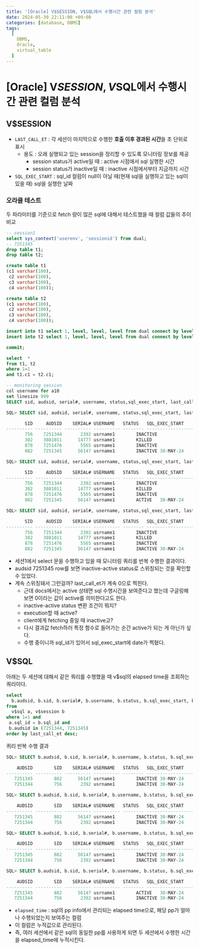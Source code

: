 ```yaml
---
title: '[Oracle] V$SESSION, V$SQL에서 수행시간 관련 컬럼 분석'
date: 2024-05-30 22:11:00 +09:00
categories: [database, DBMS]
tags:
  [
    DBMS,
    Oracle,
    virtual_table
  ]
---
```


# [Oracle] V$SESSION, V$SQL에서 수행시간 관련 컬럼 분석

## V$SESSION

- `LAST_CALL_ET` : 각 세션이 마지막으로 수행한 **호출 이후 경과된 시간**을 초 단위로 표시
  - 용도 : 오래 실행되고 있는 session을 정리할 수 있도록 모니터링 정보를 제공
    - session status가 active일 때 : active 시점에서 sql 실행한 시간
    - session status가 inactive일 때 : inactive 시점에서부터 지금까지 시간
- `SQL_EXEC_START` : sql_id 컬럼이 null이 아닐 때(현재 sql을 실행하고 있는 sql이 있을 때) sql을 실행한 날짜

### 오라클 테스트
두 파라미터를 기준으로 fetch 량이 많은 sql에 대해서 테스트했을 때 컬럼 값들의 추이 비교

```sql
-- session1
select sys_context('userenv', 'sessionid') from dual;
-- 7251345
drop table t1;
drop table t2;

create table t1
(c1 varchar(100),
 c2 varchar(100),
 c3 varchar(100),
 c4 varchar(100));

create table t2
(c1 varchar(100),
 c2 varchar(100),
 c3 varchar(100),
 c4 varchar(100));

insert into t1 select 1, level, level, level from dual connect by level <= 10000;
insert into t2 select 1, level, level, level from dual connect by level <= 100000;

commit;

select  *
from t1, t2
where 1=1
and t1.c1 = t2.c1;
```
```sql
-- monitoring session 
col username for a10 
set linesize 999 
SELECT sid, audsid, serial#, username, status,sql_exec_start, last_call_et FROM v$session WHERE username='usrname1' order by last_call_et desc;

SQL> SELECT sid, audsid, serial#, username, status,sql_exec_start, last_call_et FROM v$session WHERE username='usrname1' order by last_call_et desc;

       SID     AUDSID    SERIAL# USERNAME   STATUS   SQL_EXEC_START     LAST_CALL_ET
---------- ---------- ---------- ---------- -------- ------------------ ------------
       756    7251344       2392 usrname1        INACTIVE                            3813
       382    3881011      14777 usrname1        KILLED                              1668
       878    7251476       5565 usrname1        INACTIVE                               8
       882    7251345      56147 usrname1        INACTIVE 30-MAY-24                     0

SQL> SELECT sid, audsid, serial#, username, status,sql_exec_start, last_call_et FROM v$session WHERE username='usrname1' order by last_call_et desc;

       SID     AUDSID    SERIAL# USERNAME   STATUS   SQL_EXEC_START     LAST_CALL_ET
---------- ---------- ---------- ---------- -------- ------------------ ------------
       756    7251344       2392 usrname1        INACTIVE                            3813
       382    3881011      14777 usrname1        KILLED                              1668
       878    7251476       5565 usrname1        INACTIVE                               8
       882    7251345      56147 usrname1        ACTIVE   30-MAY-24                     0

SQL> SELECT sid, audsid, serial#, username, status,sql_exec_start, last_call_et FROM v$session WHERE username='usrname1' order by last_call_et desc;

       SID     AUDSID    SERIAL# USERNAME   STATUS   SQL_EXEC_START     LAST_CALL_ET
---------- ---------- ---------- ---------- -------- ------------------ ------------
       756    7251344       2392 usrname1        INACTIVE                            3813
       382    3881011      14777 usrname1        KILLED                              1668
       878    7251476       5565 usrname1        INACTIVE                               8
       882    7251345      56147 usrname1        INACTIVE 30-MAY-24                     0
```

- 세션1에서 select 문을 수행하고 있을 때 모니터링 쿼리를 반복 수행한 결과이다.
 - audsid 7251345 row를 보면 inactive-active status로 스위칭되는 것을 확인할 수 있었다.
  - 계속 스위칭돼서 그런걸까? last_call_et가 계속 0으로 찍힌다.
    - 근데 docs에서는 active 상태면 sql 수행시간을 보여준다고 했는데 구글링해보면 0이라는 값이 active를 의미한다고도 한다.
     - inactive-active status 변환 조건이 뭐지?
      - execution할 때 active?
      - client에게 fetching 중일 때 inactive고?
      - 다시 결과값 fetch하러 특정 함수로 들어가는 순간 active가 되는 게 아닌가 싶다.
     - 수행 중이니까 sql_id가 있어서 sql_exec_start에 date가 찍혔다.

## V$SQL

아래는 두 세션에 대해서 같은 쿼리를 수행했을 때 v$sql의 elapsed time을 조회하는 쿼리이다.

```sql
select 
  b.audsid, b.sid, b.serial#, b.username, b.status, b.sql_exec_start, b.last_call_et, a.sql_id, a.elapsed_time 
from
  v$sql a, v$session b 
where 1=1 and
 a.sql_id = b.sql_id and 
 b.audsid in (7251344, 7251345) 
order by last_call_et desc;
```

퀴리 반복 수행 결과

```sql
SQL> SELECT b.audsid, b.sid, b.serial#, b.username, b.status, b.sql_exec_start, b.last_call_et, a.sql_id, a.elapsed_time FROM v$sql a, v$session b WHERE a.sql_id = b.sql_id and b.audsid in (7251344, 7251345) order by last_call_et desc;

    AUDSID        SID    SERIAL# USERNAME   STATUS   SQL_EXEC_START     LAST_CALL_ET SQL_ID        ELAPSED_TIME
---------- ---------- ---------- ---------- -------- ------------------ ------------ ------------- ------------
   7251345        882      56147 usrname1        INACTIVE 30-MAY-24                     0 0un2f5r2n1qsn     22804178
   7251344        756       2392 usrname1        INACTIVE 30-MAY-24                     0 0un2f5r2n1qsn     22804170

SQL> SELECT b.audsid, b.sid, b.serial#, b.username, b.status, b.sql_exec_start, b.last_call_et, a.sql_id, a.elapsed_time FROM v$sql a, v$session b WHERE a.sql_id = b.sql_id and b.audsid in (7251344, 7251345) order by last_call_et desc;

    AUDSID        SID    SERIAL# USERNAME   STATUS   SQL_EXEC_START     LAST_CALL_ET SQL_ID        ELAPSED_TIME
---------- ---------- ---------- ---------- -------- ------------------ ------------ ------------- ------------
   7251345        882      56147 usrname1        INACTIVE 30-MAY-24                     0 0un2f5r2n1qsn     23060146
   7251344        756       2392 usrname1        INACTIVE 30-MAY-24                     0 0un2f5r2n1qsn     23060138

SQL> SELECT b.audsid, b.sid, b.serial#, b.username, b.status, b.sql_exec_start, b.last_call_et, a.sql_id, a.elapsed_time FROM v$sql a, v$session b WHERE a.sql_id = b.sql_id and b.audsid in (7251344, 7251345) order by last_call_et desc;

    AUDSID        SID    SERIAL# USERNAME   STATUS   SQL_EXEC_START     LAST_CALL_ET SQL_ID        ELAPSED_TIME
---------- ---------- ---------- ---------- -------- ------------------ ------------ ------------- ------------
   7251345        882      56147 usrname1        INACTIVE 30-MAY-24                     0 0un2f5r2n1qsn     23322971
   7251344        756       2392 usrname1        INACTIVE 30-MAY-24                     0 0un2f5r2n1qsn     23322955

SQL> SELECT b.audsid, b.sid, b.serial#, b.username, b.status, b.sql_exec_start, b.last_call_et, a.sql_id, a.elapsed_time FROM v$sql a, v$session b WHERE a.sql_id = b.sql_id and b.audsid in (7251344, 7251345) order by last_call_et desc;

    AUDSID        SID    SERIAL# USERNAME   STATUS   SQL_EXEC_START     LAST_CALL_ET SQL_ID        ELAPSED_TIME
---------- ---------- ---------- ---------- -------- ------------------ ------------ ------------- ------------
   7251345        882      56147 usrname1        ACTIVE   30-MAY-24                     0 0un2f5r2n1qsn     23580592
   7251344        756       2392 usrname1        INACTIVE 30-MAY-24                     0 0un2f5r2n1qsn     23580588
```


- `elapsed_time` : sql의 pp info에서 관리되는 elapsed time으로, 해당 pp가 얼마나 수행되었는지 보여주는 컬럼
 - 이 컬럼은 누적값으로 관리된다.
 - 즉, 여러 세션에서 같은 sql의 동일한 pp를 사용하게 되면 두 세션에서 수행한 시간을 elapsed_time에 누적시킨다.
